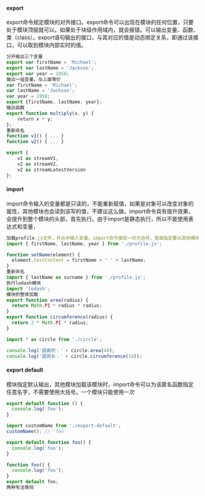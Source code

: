 #### export
export命令规定模块的对外接口。export命令可以出现在模块的任何位置，只要处于模块顶层就可以。如果处于块级作用域内，就会报错。可以输出变量、函数、类（class）。export语句输出的接口，与其对应的值是动态绑定关系，即通过该接口，可以取到模块内部实时的值。
```js
分开输出三个变量
export var firstName = 'Michael';
export var lastName = 'Jackson';
export var year = 1958;
输出一组变量，与上面等价
var firstName = 'Michael';
var lastName = 'Jackson';
var year = 1958;
export {firstName, lastName, year};
输出函数
export function multiply(x, y) {
    return x * y;
};
重新命名
function v1() { ... }
function v2() { ... }

export {
    v1 as streamV1,
    v2 as streamV2,
    v2 as streamLatestVersion
};
```
#### import
import命令输入的变量都是只读的，不能重新赋值，如果是对象可以改变对象的属性，其他模块也会读到该写的值，不建议这么做。import命令具有提升效果，会提升到整个模块的头部，首先执行。由于import是静态执行，所以不能使用表达式和变量，
```js
加载profile.js文件，并从中输入变量。import命令接受一对大括号，里面指定要从其他模块导入的变量名。大括号里面的变量名，必须与被导入模块（profile.js）对外接口的名称相同。
import { firstName, lastName, year } from './profile.js';

function setName(element) {
  element.textContent = firstName + ' ' + lastName;
}
重新命名
import { lastName as surname } from './profile.js';
执行lodash模块
import 'lodash';
模块的整体加载
export function area(radius) {
  return Math.PI * radius * radius;
}
export function circumference(radius) {
  return 2 * Math.PI * radius;
}

import * as circle from './circle';

console.log('圆面积：' + circle.area(4));
console.log('圆周长：' + circle.circumference(14));
```
#### export default
模块指定默认输出，其他模块加载该模块时，import命令可以为该匿名函数指定任意名字，不需要使用大括号。一个模块只能使用一次
```js
export default function () {
  console.log('foo');
}

import customName from './export-default';
customName(); // 'foo'

export default function foo() {
  console.log('foo');
}

function foo() {
  console.log('foo');
}
export default foo;
两种写法等同
```

